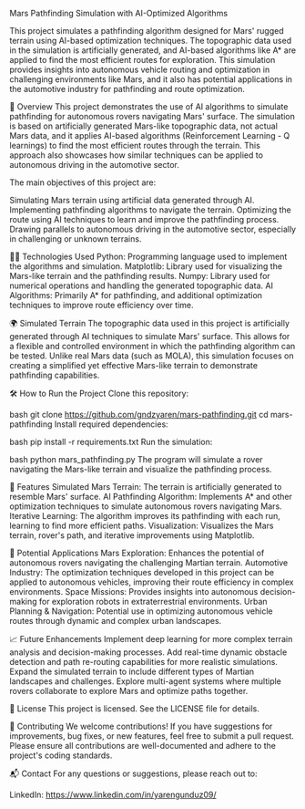 Mars Pathfinding Simulation with AI-Optimized Algorithms

This project simulates a pathfinding algorithm designed for Mars' rugged terrain using AI-based optimization techniques. The topographic data used in the simulation is artificially generated, and AI-based algorithms like A* are applied to find the most efficient routes for exploration. 
This simulation provides insights into autonomous vehicle routing and optimization in challenging environments like Mars, and it also has potential applications in the automotive industry for pathfinding and route optimization.

🚀 Overview
This project demonstrates the use of AI algorithms to simulate pathfinding for autonomous rovers navigating Mars' surface. 
The simulation is based on artificially generated Mars-like topographic data, not actual Mars data, and it applies AI-based algorithms (Reinforcement Learning - Q learnings) to find the most efficient routes through the terrain.
This approach also showcases how similar techniques can be applied to autonomous driving in the automotive sector.

The main objectives of this project are:

Simulating Mars terrain using artificial data generated through AI.
Implementing pathfinding algorithms to navigate the terrain.
Optimizing the route using AI techniques to learn and improve the pathfinding process.
Drawing parallels to autonomous driving in the automotive sector, especially in challenging or unknown terrains.

🧑‍💻 Technologies Used
Python: Programming language used to implement the algorithms and simulation.
Matplotlib: Library used for visualizing the Mars-like terrain and the pathfinding results.
Numpy: Library used for numerical operations and handling the generated topographic data.
AI Algorithms: Primarily A* for pathfinding, and additional optimization techniques to improve route efficiency over time.

🌍 Simulated Terrain
The topographic data used in this project is artificially generated through AI techniques to simulate Mars' surface. 
This allows for a flexible and controlled environment in which the pathfinding algorithm can be tested. 
Unlike real Mars data (such as MOLA), this simulation focuses on creating a simplified yet effective Mars-like terrain to demonstrate pathfinding capabilities.

🛠 How to Run the Project
Clone this repository:

bash
git clone https://github.com/gndzyaren/mars-pathfinding.git
cd mars-pathfinding
Install required dependencies:

bash
pip install -r requirements.txt
Run the simulation:

bash
python mars_pathfinding.py
The program will simulate a rover navigating the Mars-like terrain and visualize the pathfinding process.

🌟 Features
Simulated Mars Terrain: The terrain is artificially generated to resemble Mars' surface.
AI Pathfinding Algorithm: Implements A* and other optimization techniques to simulate autonomous rovers navigating Mars.
Iterative Learning: The algorithm improves its pathfinding with each run, learning to find more efficient paths.
Visualization: Visualizes the Mars terrain, rover's path, and iterative improvements using Matplotlib.

🎯 Potential Applications
Mars Exploration: Enhances the potential of autonomous rovers navigating the challenging Martian terrain.
Automotive Industry: The optimization techniques developed in this project can be applied to autonomous vehicles, improving their route efficiency in complex environments.
Space Missions: Provides insights into autonomous decision-making for exploration robots in extraterrestrial environments.
Urban Planning & Navigation: Potential use in optimizing autonomous vehicle routes through dynamic and complex urban landscapes.

📈 Future Enhancements
Implement deep learning for more complex terrain analysis and decision-making processes.
Add real-time dynamic obstacle detection and path re-routing capabilities for more realistic simulations.
Expand the simulated terrain to include different types of Martian landscapes and challenges.
Explore multi-agent systems where multiple rovers collaborate to explore Mars and optimize paths together.

📝 License
This project is licensed. See the LICENSE file for details.

🤝 Contributing
We welcome contributions! If you have suggestions for improvements, bug fixes, or new features, feel free to submit a pull request. 
Please ensure all contributions are well-documented and adhere to the project's coding standards.

📬 Contact
For any questions or suggestions, please reach out to:

LinkedIn: https://www.linkedin.com/in/yarengunduz09/
